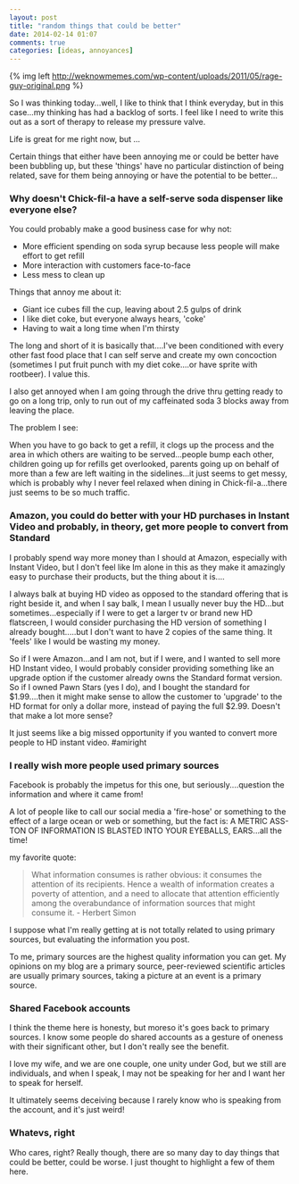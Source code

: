 ```yaml
---
layout: post
title: "random things that could be better"
date: 2014-02-14 01:07
comments: true
categories: [ideas, annoyances]
---
```


{% img left http://weknowmemes.com/wp-content/uploads/2011/05/rage-guy-original.png %}

So I was thinking today...well, I like to think that I think everyday, but in this case...my thinking has had a backlog of sorts.  I feel like I need to write this out as a sort of therapy to release my pressure valve.

Life is great for me right now, but ...

Certain things that either have been annoying me or could be better have been bubbling up, but these 'things' have no particular distinction of being related, save for them being annoying or have the potential to be better...

<!-- more -->


### Why doesn't Chick-fil-a have a self-serve soda dispenser like everyone else?

You could probably make a good business case for why not:

* More efficient spending on soda syrup because less people will make effort to get refill
* More interaction with customers face-to-face
* Less mess to clean up

Things that annoy me about it:

* Giant ice cubes fill the cup, leaving about 2.5 gulps of drink
* I like diet coke, but everyone always hears, 'coke'
* Having to wait a long time when I'm thirsty

The long and short of it is basically that....I've been conditioned with every other fast food place that I can self serve and create my own concoction (sometimes I put fruit punch with my diet coke....or have sprite with rootbeer).  I value this.

I also get annoyed when I am going through the drive thru getting ready to go on a long trip, only to run out of my caffeinated soda 3 blocks away from leaving the place.

The problem I see:

 When you have to go back to get a refill, it clogs up the process and the area in which others are waiting to be served...people bump each other, children going up for refills get overlooked, parents going up on behalf of more than a few are left waiting in the sidelines...it just seems to get messy, which is probably why I never feel relaxed when dining in Chick-fil-a...there just seems to be so much traffic.

### Amazon, you could do better with your HD purchases in Instant Video and probably, in theory, get more people to convert from Standard

 I probably spend way more money than I should at Amazon, especially with Instant Video, but I don't feel like Im alone in this as they make it amazingly easy to purchase their products, but the thing about it is....

 I always balk at buying HD video as opposed to the standard offering that is right beside it, and when I say balk, I mean I usually never buy the HD...but sometimes...especially if I were to get a larger tv or brand new HD flatscreen, I would consider purchasing the HD version of something I already bought.....but I don't want to have 2 copies of the same thing.  It 'feels' like I would be wasting my money.

 So if I were Amazon...and I am not, but if I were, and I wanted to sell more HD Instant video, I would probably consider providing something like an upgrade option if the customer already owns the Standard format version.  So if I owned Pawn Stars (yes I do), and I bought the standard for $1.99....then it might make sense to allow the customer to 'upgrade' to the HD format for only a dollar more, instead of paying the full $2.99.  Doesn't that make a lot more sense?  

 It just seems like a big missed opportunity if you wanted to convert more people to HD instant video. #amiright

### I really wish more people used primary sources

 Facebook is probably the impetus for this one, but seriously....question the information and where it came from!  

 A lot of people like to call our social media a 'fire-hose' or something to the effect of a large ocean or web or something, but the fact is: A METRIC ASS-TON OF INFORMATION IS BLASTED INTO YOUR EYEBALLS, EARS...all the time!

 my favorite quote:

 <blockquote>What information consumes is rather obvious: it consumes the attention of its recipients. Hence a wealth of information creates a poverty of attention, and a need to allocate that attention efficiently among the overabundance of information sources that might consume it. - Herbert Simon</blockquote> 

 I suppose what I'm really getting at is not totally related to using primary sources, but evaluating the information you post.

 To me, primary sources are the highest quality information you can get.  My opinions on my blog are a primary source, peer-reviewed scientific articles are usually primary sources, taking a picture at an event is a primary source.


### Shared Facebook accounts

I think the theme here is honesty, but moreso it's goes back to primary sources.  I know some people do shared accounts as a gesture of oneness with their significant other, but I don't really see the benefit.

I love my wife, and we are one couple, one unity under God, but we still are individuals, and when I speak, I may not be speaking for her and I want her to speak for herself.  

It ultimately seems deceiving because I rarely know who is speaking from the account, and it's just weird!

### Whatevs, right

Who cares, right?  Really though, there are so many day to day things that could be better, could be worse.  I just thought to highlight a few of them here.

